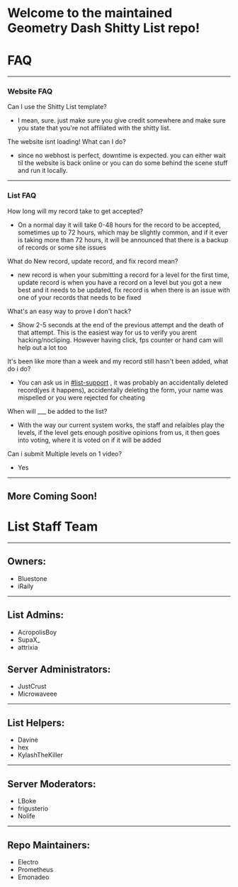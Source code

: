# Welcome to the maintained Geometry Dash Shitty List repo!

# FAQ

---

### Website FAQ

Can I use the Shitty List template?

-   I mean, sure. just make sure you give credit somewhere and make sure you state
    that you're not affiliated with the shitty list.

The website isnt loading! What can I do?

-   since no webhost is perfect, downtime is expected. you can either wait til the
    website is back online or you can do some behind the scene stuff and run it
    locally.

---

### List FAQ

How long will my record take to get accepted?

-   On a normal day it will take 0-48 hours for the record to be accepted,
    sometimes up to 72 hours, which may be slightly common, and if it ever is
    taking more than 72 hours, it will be announced that there is a backup of
    records or some site issues

What do New record, update record, and fix record mean?

-   new record is when your submitting a record for a level for the first time,
    update record is when you have a record on a level but you got a new best and
    it needs to be updated, fix record is when there is an issue with one of your
    records that needs to be fixed

What's an easy way to prove I don't hack?

-   Show 2-5 seconds at the end of the previous attempt and the death of that
    attempt. This is the easiest way for us to verify you arent hacking/nocliping.
    However having click, fps counter or hand cam will help out a lot too

It's been like more than a week and my record still hasn't been added, what do i
do?

-   You can ask us in [#list-support](https://discord.gg/shittylist) , it was
    probably an accidentally deleted record(yes it happens), accidentally deleting
    the form, your name was mispelled or you were rejected for cheating

When will \_\_\_ be added to the list?

-   With the way our current system works, the staff and relaibles play the
    levels, if the level gets enough positive opinions from us, it then goes into
    voting, where it is voted on if it will be added

Can i submit Multiple levels on 1 video?

-   Yes

---

## More Coming Soon!

# List Staff Team

---

## Owners:

-   Bluestone
-   iRaily

---

## List Admins:

-   AcropolisBoy
-   SupaX\_
-   attrixia

## Server Administrators:

-   JustCrust
-   Microwaveee

---

## List Helpers:

-   Davine
-   hex
-   KylashTheKiller

---

## Server Moderators:

-   LBoke
-   frigusterio
-   Nolife

---

## Repo Maintainers:

-   Electro
-   Prometheus
-   Emonadeo
